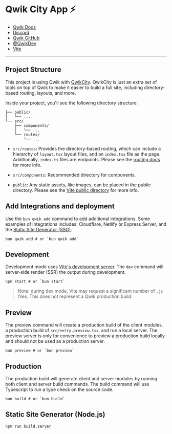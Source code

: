 # Qwik City App ⚡️

- [Qwik Docs](https://qwik.builder.io/)
- [Discord](https://qwik.builder.io/chat)
- [Qwik GitHub](https://github.com/BuilderIO/qwik)
- [@QwikDev](https://twitter.com/QwikDev)
- [Vite](https://vitejs.dev/)

---

## Project Structure

This project is using Qwik with [QwikCity](https://qwik.builder.io/qwikcity/overview/). QwikCity is just an extra set of tools on top of Qwik to make it easier to build a full site, including directory-based routing, layouts, and more.

Inside your project, you'll see the following directory structure:

```
├── public/
│   └── ...
└── src/
    ├── components/
    │   └── ...
    └── routes/
        └── ...
```

- `src/routes`: Provides the directory-based routing, which can include a hierarchy of `layout.tsx` layout files, and an `index.tsx` file as the page. Additionally, `index.ts` files are endpoints. Please see the [routing docs](https://qwik.builder.io/qwikcity/routing/overview/) for more info.

- `src/components`: Recommended directory for components.

- `public`: Any static assets, like images, can be placed in the public directory. Please see the [Vite public directory](https://vitejs.dev/guide/assets.html#the-public-directory) for more info.

## Add Integrations and deployment

Use the `bun qwik add` command to add additional integrations. Some examples of integrations includes: Cloudflare, Netlify or Express Server, and the [Static Site Generator (SSG)](https://qwik.builder.io/qwikcity/guides/static-site-generation/).

```shell
bun qwik add # or `bun qwik add`
```

## Development

Development mode uses [Vite's development server](https://vitejs.dev/). The `dev` command will server-side render (SSR) the output during development.

```shell
npm start # or `bun start`
```

> Note: during dev mode, Vite may request a significant number of `.js` files. This does not represent a Qwik production build.

## Preview

The preview command will create a production build of the client modules, a production build of `src/entry.preview.tsx`, and run a local server. The preview server is only for convenience to preview a production build locally and should not be used as a production server.

```shell
bun preview # or `bun preview`
```

## Production

The production build will generate client and server modules by running both client and server build commands. The build command will use Typescript to run a type check on the source code.

```shell
bun build # or `bun build`
```

## Static Site Generator (Node.js)

```shell
npm run build.server
```
